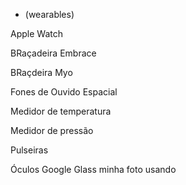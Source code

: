   -  (wearables)  


Apple Watch

BRaçadeira Embrace

BRaçdeira Myo

Fones de Ouvido Espacial

Medidor de temperatura

Medidor de pressão

Pulseiras 

Óculos Google Glass
minha foto usando
